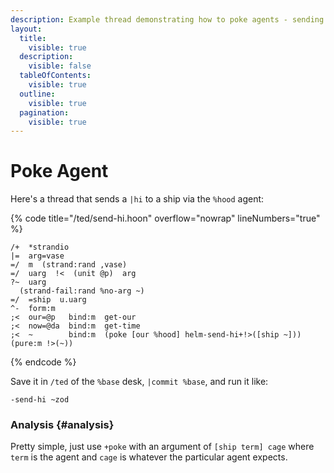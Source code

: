 ```yaml
---
description: Example thread demonstrating how to poke agents - sending a |hi command to a ship via the hood agent.
layout:
  title:
    visible: true
  description:
    visible: false
  tableOfContents:
    visible: true
  outline:
    visible: true
  pagination:
    visible: true
---
```

# Poke Agent

Here's a thread that sends a `|hi` to a ship via the `%hood` agent:

{% code title="/ted/send-hi.hoon" overflow="nowrap" lineNumbers="true" %}
```hoon
/+  *strandio
|=  arg=vase
=/  m  (strand:rand ,vase)
=/  uarg  !<  (unit @p)  arg
?~  uarg
  (strand-fail:rand %no-arg ~)
=/  =ship  u.uarg
^-  form:m
;<  our=@p   bind:m  get-our
;<  now=@da  bind:m  get-time
;<  ~        bind:m  (poke [our %hood] helm-send-hi+!>([ship ~]))
(pure:m !>(~))
```
{% endcode %}

Save it in `/ted` of the `%base` desk, `|commit %base`, and run it like:

```
-send-hi ~zod
```

### Analysis {#analysis}

Pretty simple, just use `+poke` with an argument of `[ship term] cage` where `term` is the agent and `cage` is whatever the particular agent expects.
